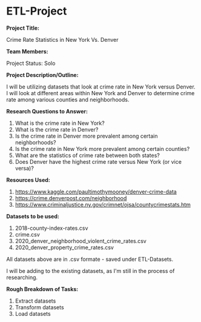 # ETL-Project

**Project Title:**

Crime Rate Statistics in New York Vs. Denver

**Team Members:**

Project Status: Solo

**Project Description/Outline:**

I will be utilizing datasets that look at crime rate in New York versus Denver. I will look at different areas within New York and Denver to determine crime rate among various counties and neighborhoods.

**Research Questions to Answer:**

1. What is the crime rate in New York?
2. What is the crime rate in Denver?
3. Is the crime rate in Denver more prevalent among certain neighborhoods?
4. Is the crime rate in New York more prevalent among certain counties?
5. What are the statistics of crime rate between both states? 
6. Does Denver have the highest crime rate versus New York (or vice versa)?

**Resources Used:**

1. https://www.kaggle.com/paultimothymooney/denver-crime-data
2. https://crime.denverpost.com/neighborhood
3. https://www.criminaljustice.ny.gov/crimnet/ojsa/countycrimestats.htm

**Datasets to be used:**

1. 2018-county-index-rates.csv
2. crime.csv
3. 2020_denver_neighborhood_violent_crime_rates.csv
4. 2020_denver_property_crime_rates.csv

All datasets above are in .csv formate - saved under ETL-Datasets.

I will be adding to the existing datasets, as I'm still in the process of researching.

**Rough Breakdown of Tasks:**

1. Extract datasets
2. Transform datasets
3. Load datasets
